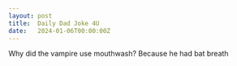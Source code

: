 ```yaml
---
layout: post
title:  Daily Dad Joke 4U
date:   2024-01-06T00:00:00Z
---
```

Why did the vampire use mouthwash? Because he had bat breath
